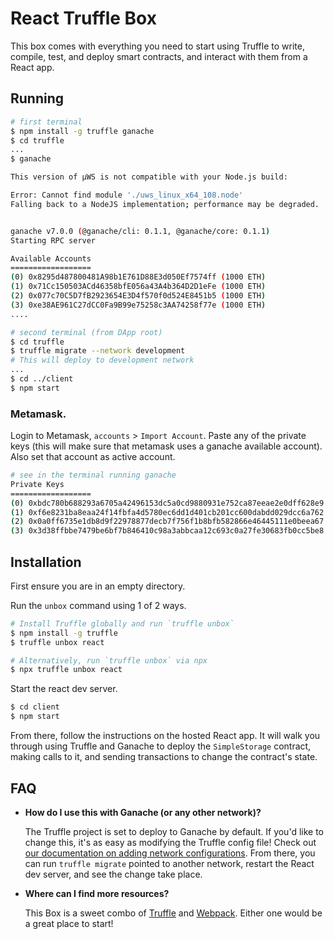 # React Truffle Box

This box comes with everything you need to start using Truffle to write, compile, test, and deploy smart contracts, and interact with them from a React app.

## Running

```sh
# first terminal
$ npm install -g truffle ganache
$ cd truffle
...
$ ganache

This version of µWS is not compatible with your Node.js build:

Error: Cannot find module './uws_linux_x64_108.node'
Falling back to a NodeJS implementation; performance may be degraded.


ganache v7.0.0 (@ganache/cli: 0.1.1, @ganache/core: 0.1.1)
Starting RPC server

Available Accounts
==================
(0) 0x8295d487800481A98b1E761D88E3d050Ef7574ff (1000 ETH)
(1) 0x71Cc150503ACd46358bfE056a43A4b364D2D1eFe (1000 ETH)
(2) 0x077c70C5D7fB2923654E3D4f570f0d524E8451b5 (1000 ETH)
(3) 0xe38AE961C27dCC0Fa9B99e75258c3AA74258f77e (1000 ETH)
....
```

```sh
# second terminal (from DApp root)
$ cd truffle
$ truffle migrate --network development
# This will deploy to development network
...
$ cd ../client
$ npm start
```

### Metamask. 

Login to Metamask, `accounts` > `Import Account`. 
Paste any of the private keys (this will make sure that metamask uses a ganache available account). Also set that account as active account.

```sh
# see in the terminal running ganache
Private Keys
==================
(0) 0xbdc780b688293a6705a42496153dc5a0cd9880931e752ca87eeae2e0dff628e9
(1) 0xf6e8231ba8eaa24f14fbfa4d5780ec6dd1d401cb201cc600dabdd029dcc6a762
(2) 0x0a0ff6735e1db8d9f22978877decb7f756f1b8bfb582866e46445111e0beea67
(3) 0x3d38ffbbe7479be6bf7b846410c98a3abbcaa12c693c0a27fe30683fb0cc5be8

```

## Installation

First ensure you are in an empty directory.

Run the `unbox` command using 1 of 2 ways.

```sh
# Install Truffle globally and run `truffle unbox`
$ npm install -g truffle
$ truffle unbox react
```

```sh
# Alternatively, run `truffle unbox` via npx
$ npx truffle unbox react
```

Start the react dev server.

```sh
$ cd client
$ npm start
```

From there, follow the instructions on the hosted React app. It will walk you through using Truffle and Ganache to deploy the `SimpleStorage` contract, making calls to it, and sending transactions to change the contract's state.

## FAQ

- __How do I use this with Ganache (or any other network)?__

  The Truffle project is set to deploy to Ganache by default. If you'd like to change this, it's as easy as modifying the Truffle config file! Check out [our documentation on adding network configurations](https://trufflesuite.com/docs/truffle/reference/configuration/#networks). From there, you can run `truffle migrate` pointed to another network, restart the React dev server, and see the change take place.

- __Where can I find more resources?__

  This Box is a sweet combo of [Truffle](https://trufflesuite.com) and [Webpack](https://webpack.js.org). Either one would be a great place to start!
